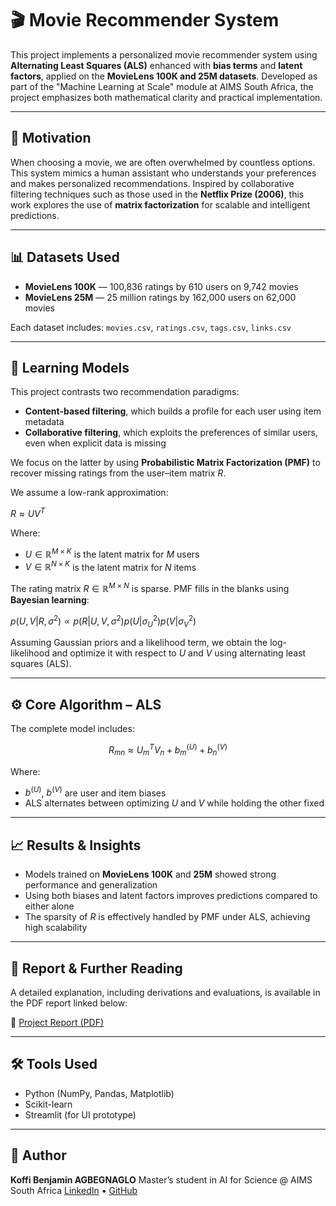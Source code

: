 # 🎬 Movie Recommender System

This project implements a personalized movie recommender system using **Alternating Least Squares (ALS)** enhanced with **bias terms** and **latent factors**, applied on the **MovieLens 100K and 25M datasets**. Developed as part of the "Machine Learning at Scale" module at AIMS South Africa, the project emphasizes both mathematical clarity and practical implementation.

---

## 📌 Motivation

When choosing a movie, we are often overwhelmed by countless options. This system mimics a human assistant who understands your preferences and makes personalized recommendations. Inspired by collaborative filtering techniques such as those used in the **Netflix Prize (2006)**, this work explores the use of **matrix factorization** for scalable and intelligent predictions.

---

## 📊 Datasets Used

* **MovieLens 100K** — 100,836 ratings by 610 users on 9,742 movies
* **MovieLens 25M** — 25 million ratings by 162,000 users on 62,000 movies

Each dataset includes:
`movies.csv`, `ratings.csv`, `tags.csv`, `links.csv`

---

## 🧠 Learning Models

This project contrasts two recommendation paradigms:

* **Content-based filtering**, which builds a profile for each user using item metadata
* **Collaborative filtering**, which exploits the preferences of similar users, even when explicit data is missing

We focus on the latter by using **Probabilistic Matrix Factorization (PMF)** to recover missing ratings from the user–item matrix $R$.

We assume a low-rank approximation:

$R \approx UV^T$

Where:

* $U \in \mathbb{R}^{M \times K}$ is the latent matrix for $M$ users
* $V \in \mathbb{R}^{N \times K}$ is the latent matrix for $N$ items

The rating matrix $R \in \mathbb{R}^{M \times N}$ is sparse. PMF fills in the blanks using **Bayesian learning**:

$p(U, V | R, \sigma^2) \propto p(R | U, V, \sigma^2) p(U | \sigma_U^2) p(V | \sigma_V^2)$

Assuming Gaussian priors and a likelihood term, we obtain the log-likelihood and optimize it with respect to $U$ and $V$ using alternating least squares (ALS).

---

## ⚙️ Core Algorithm – ALS

The complete model includes:

$$
R_{mn} \approx U_m^T V_n + b^{(U)}_m + b^{(V)}_n
$$

Where:

* $b^{(U)}$, $b^{(V)}$ are user and item biases
* ALS alternates between optimizing $U$ and $V$ while holding the other fixed

---

## 📈 Results & Insights

* Models trained on **MovieLens 100K** and **25M** showed strong performance and generalization
* Using both biases and latent factors improves predictions compared to either alone
* The sparsity of $R$ is effectively handled by PMF under ALS, achieving high scalability

---

## 📂 Report & Further Reading

A detailed explanation, including derivations and evaluations, is available in the PDF report linked below:

🔗 [Project Report (PDF)](https://drive.google.com/file/d/1bkLjHE7IcfCrQjBmgb9V1KsiC2BMej1L/view?usp=sharing)

---

## 🛠️ Tools Used

* Python (NumPy, Pandas, Matplotlib)
* Scikit-learn
* Streamlit (for UI prototype)

---

## 🤝 Author

**Koffi Benjamin AGBEGNAGLO**
Master’s student in AI for Science @ AIMS South Africa
[LinkedIn](https://linkedin.com/in/koffi) • [GitHub](https://github.com/BEN10KOFFI)

